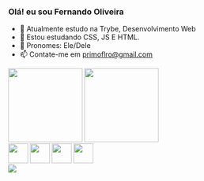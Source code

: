 ### Olá! eu sou Fernando Oliveira

- 👋 Atualmente estudo na Trybe, Desenvolvimento Web
- 👀 Estou estudando CSS, JS E HTML.
- 🌱 Pronomes: Ele/Dele
- 📫 Contate-me em primoflro@gmail.com

<div>
  <img height = "150em" src = "https://github-readme-stats.vercel.app/api?username=Fernando-Oli&show_icons=true&hide=contribs,prs&cache_seconds=86400&theme=darcula" />
  <img height = "150em" src = "https://github-readme-stats.vercel.app/api/top-langs/?username=Fernando-Oli&langs_count=8" />
</div>
<div>
  <img height = "40em" src="https://cdn.jsdelivr.net/gh/devicons/devicon/icons/html5/html5-original.svg" />
  <img height = "40em" src="https://cdn.jsdelivr.net/gh/devicons/devicon/icons/javascript/javascript-original.svg" />
  <img height = "40em" src="https://cdn.jsdelivr.net/gh/devicons/devicon/icons/css3/css3-original.svg" />
  <img height = "40em" src="https://cdn.jsdelivr.net/gh/devicons/devicon/icons/linux/linux-original.svg" />
</div>
<div> 
<a href ="https://www.linkedin.com/in/fernando1806/" target = "_blank"><img src = "https://img.shields.io/badge/LinkedIn-0077B5?style=for-the-badge&logo=linkedin&logoColor=white" target = "_blank"/></a>

</div>

